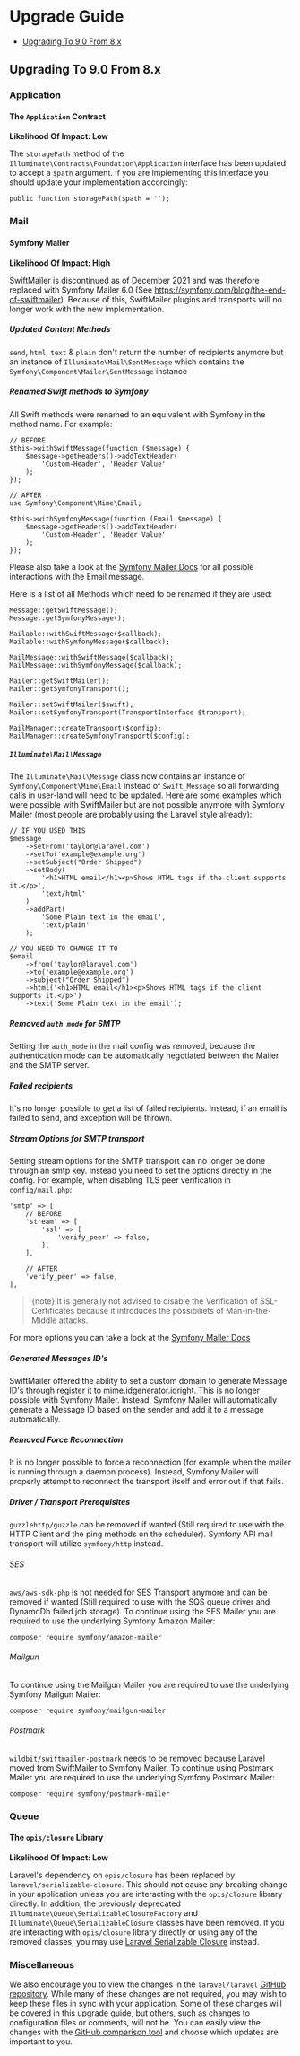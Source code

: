 # Upgrade Guide

- [Upgrading To 9.0 From 8.x](#upgrade-9.0)

<a name="upgrade-9.0"></a>
## Upgrading To 9.0 From 8.x

<a name="application"></a>
### Application

<a name="the-application-contract"></a>
#### The `Application` Contract

**Likelihood Of Impact: Low**

The `storagePath` method of the `Illuminate\Contracts\Foundation\Application` interface has been updated to accept a `$path` argument. If you are implementing this interface you should update your implementation accordingly:

    public function storagePath($path = '');

<a name="mail"></a>
### Mail

<a name="symfony-mailer"></a>
#### Symfony Mailer

**Likelihood Of Impact: High**

SwiftMailer is discontinued as of December 2021 and was therefore replaced with Symfony Mailer 6.0 (See https://symfony.com/blog/the-end-of-swiftmailer). Because of this, SwiftMailer plugins and transports will no longer work with the new implementation.

##### Updated Content Methods

`send`, `html`, `text` & `plain` don't return the number of recipients anymore but an instance of `Illuminate\Mail\SentMessage` which contains the `Symfony\Component\Mailer\SentMessage` instance

##### Renamed Swift methods to Symfony

All Swift methods were renamed to an equivalent with Symfony in the method name. For example:

    // BEFORE
    $this->withSwiftMessage(function ($message) {
        $message->getHeaders()->addTextHeader(
            'Custom-Header', 'Header Value'
        );
    });

    // AFTER
    use Symfony\Component\Mime\Email;

    $this->withSymfonyMessage(function (Email $message) {
        $message->getHeaders()->addTextHeader(
            'Custom-Header', 'Header Value'
        );
    });

Please also take a look at the [Symfony Mailer Docs](https://symfony.com/doc/6.0/mailer.html#creating-sending-messages) for all possible interactions with the Email message.

Here is a list of all Methods which need to be renamed if they are used:
    
    Message::getSwiftMessage();
    Message::getSymfonyMessage();

    Mailable::withSwiftMessage($callback);
    Mailable::withSymfonyMessage($callback);

    MailMessage::withSwiftMessage($callback);
    MailMessage::withSymfonyMessage($callback);

    Mailer::getSwiftMailer();
    Mailer::getSymfonyTransport();

    Mailer::setSwiftMailer($swift);
    Mailer::setSymfonyTransport(TransportInterface $transport);
    
    MailManager::createTransport($config);
    MailManager::createSymfonyTransport($config);

##### `Illuminate\Mail\Message`

The `Illuminate\Mail\Message` class now contains an instance of `Symfony\Component\Mime\Email` instead of `Swift_Message` so all forwarding calls in user-land will need to be updated. Here are some examples which were possible with SwiftMailer but are not possible anymore with Symfony Mailer (most people are probably using the Laravel style already):

    // IF YOU USED THIS
    $message
        ->setFrom('taylor@laravel.com')
        ->setTo('example@example.org')
        ->setSubject("Order Shipped")
        ->setBody(
            '<h1>HTML email</h1><p>Shows HTML tags if the client supports it.</p>',
            'text/html'
        )
        ->addPart(
            'Some Plain text in the email',
            'text/plain'
        );

    // YOU NEED TO CHANGE IT TO
    $email
        ->from('taylor@laravel.com')
        ->to('example@example.org')
        ->subject("Order Shipped")
        ->html('<h1>HTML email</h1><p>Shows HTML tags if the client supports it.</p>')
        ->text('Some Plain text in the email');

##### Removed `auth_mode` for SMTP

Setting the `auth_mode` in the mail config was removed, because the authentication mode can be automatically negotiated between the Mailer and the SMTP server.

##### Failed recipients

It's no longer possible to get a list of failed recipients. Instead, if an email is failed to send, and exception will be thrown.

##### Stream Options for SMTP transport

Setting stream options for the SMTP transport can no longer be done through an smtp key. Instead you need to set the options directly in the config. For example, when disabling TLS peer verification in `config/mail.php`:

    'smtp' => [
        // BEFORE
        'stream' => [
            'ssl' => [
                'verify_peer' => false,
            ],
        ],

        // AFTER
        'verify_peer' => false,
    ],

> {note} It is generally not advised to disable the Verification of SSL-Certificates because it introduces the possibiliets of Man-in-the-Middle attacks.

For more options you can take a look at the [Symfony Mailer Docs](https://symfony.com/doc/6.0/mailer.html#transport-setup)

##### Generated Messages ID's
SwiftMailer offered the ability to set a custom domain to generate Message ID's through register it to mime.idgenerator.idright. This is no longer possible with Symfony Mailer. Instead, Symfony Mailer will automatically generate a Message ID based on the sender and add it to a message automatically.

##### Removed Force Reconnection

It is no longer possible to force a reconnection (for example when the mailer is running through a daemon process). Instead, Symfony Mailer will properly attempt to reconnect the transport itself and error out if that fails.

##### Driver / Transport Prerequisites

`guzzlehttp/guzzle` can be removed if wanted (Still required to use with the HTTP Client and the ping methods on the scheduler). Symfony API mail transport will utilize `symfony/http` instead.

###### SES

`aws/aws-sdk-php` is not needed for SES Transport anymore and can be removed if wanted (Still required to use with the SQS queue driver and DynamoDb failed job storage). To continue using the SES Mailer you are required to use the underlying Symfony Amazon Mailer:

    composer require symfony/amazon-mailer

###### Mailgun

To continue using the Mailgun Mailer you are required to use the underlying Symfony Mailgun Mailer:

    composer require symfony/mailgun-mailer

###### Postmark

`wildbit/swiftmailer-postmark` needs to be removed because Laravel moved from SwiftMailer to Symfony Mailer. To continue using Postmark Mailer you are required to use the underlying Symfony Postmark Mailer:

    composer require symfony/postmark-mailer

<a name="queue"></a>
### Queue

<a name="the-opis-closure-library"></a>
#### The `opis/closure` Library

**Likelihood Of Impact: Low**

Laravel's dependency on `opis/closure` has been replaced by `laravel/serializable-closure`. This should not cause any breaking change in your application unless you are interacting with the `opis/closure` library directly. In addition, the previously deprecated `Illuminate\Queue\SerializableClosureFactory` and `Illuminate\Queue\SerializableClosure` classes have been removed. If you are interacting with `opis/closure` library directly or using any of the removed classes, you may use [Laravel Serializable Closure](https://github.com/laravel/serializable-closure) instead.

<a name="miscellaneous"></a>
### Miscellaneous

We also encourage you to view the changes in the `laravel/laravel` [GitHub repository](https://github.com/laravel/laravel). While many of these changes are not required, you may wish to keep these files in sync with your application. Some of these changes will be covered in this upgrade guide, but others, such as changes to configuration files or comments, will not be. You can easily view the changes with the [GitHub comparison tool](https://github.com/laravel/laravel/compare/8.x...9.x) and choose which updates are important to you.

